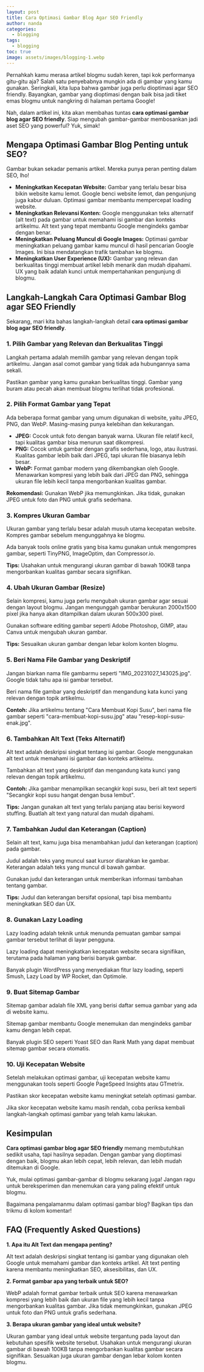 ```yaml
---
layout: post
title: Cara Optimasi Gambar Blog Agar SEO Friendly
author: nanda
categories:
  - blogging
tags:
  - blogging
toc: true
image: assets/images/blogging-1.webp
---
```



Pernahkah kamu merasa artikel blogmu sudah keren, tapi kok performanya gitu-gitu aja? Salah satu penyebabnya mungkin ada di gambar yang kamu gunakan. Seringkali, kita lupa bahwa gambar juga perlu dioptimasi agar SEO friendly. Bayangkan, gambar yang dioptimasi dengan baik bisa jadi tiket emas blogmu untuk nangkring di halaman pertama Google!

Nah, dalam artikel ini, kita akan membahas tuntas **cara optimasi gambar blog agar SEO friendly**. Siap mengubah gambar-gambar membosankan jadi aset SEO yang powerful? Yuk, simak!

## Mengapa Optimasi Gambar Blog Penting untuk SEO?

Gambar bukan sekadar pemanis artikel. Mereka punya peran penting dalam SEO, lho!

- **Meningkatkan Kecepatan Website:** Gambar yang terlalu besar bisa bikin website kamu lemot. Google benci website lemot, dan pengunjung juga kabur duluan. Optimasi gambar membantu mempercepat loading website.
- **Meningkatkan Relevansi Konten:** Google menggunakan teks alternatif (alt text) pada gambar untuk memahami isi gambar dan konteks artikelmu. Alt text yang tepat membantu Google mengindeks gambar dengan benar.
- **Meningkatkan Peluang Muncul di Google Images:** Optimasi gambar meningkatkan peluang gambar kamu muncul di hasil pencarian Google Images. Ini bisa mendatangkan trafik tambahan ke blogmu.
- **Meningkatkan User Experience (UX):** Gambar yang relevan dan berkualitas tinggi membuat artikel lebih menarik dan mudah dipahami. UX yang baik adalah kunci untuk mempertahankan pengunjung di blogmu.

## Langkah-Langkah Cara Optimasi Gambar Blog agar SEO Friendly

Sekarang, mari kita bahas langkah-langkah detail **cara optimasi gambar blog agar SEO friendly**.

### 1\. Pilih Gambar yang Relevan dan Berkualitas Tinggi

Langkah pertama adalah memilih gambar yang relevan dengan topik artikelmu. Jangan asal comot gambar yang tidak ada hubungannya sama sekali.

Pastikan gambar yang kamu gunakan berkualitas tinggi. Gambar yang buram atau pecah akan membuat blogmu terlihat tidak profesional.

### 2\. Pilih Format Gambar yang Tepat

Ada beberapa format gambar yang umum digunakan di website, yaitu JPEG, PNG, dan WebP. Masing-masing punya kelebihan dan kekurangan.

- **JPEG:** Cocok untuk foto dengan banyak warna. Ukuran file relatif kecil, tapi kualitas gambar bisa menurun saat dikompresi.
- **PNG:** Cocok untuk gambar dengan grafis sederhana, logo, atau ilustrasi. Kualitas gambar lebih baik dari JPEG, tapi ukuran file biasanya lebih besar.
- **WebP:** Format gambar modern yang dikembangkan oleh Google. Menawarkan kompresi yang lebih baik dari JPEG dan PNG, sehingga ukuran file lebih kecil tanpa mengorbankan kualitas gambar.

**Rekomendasi:** Gunakan WebP jika memungkinkan. Jika tidak, gunakan JPEG untuk foto dan PNG untuk grafis sederhana.

### 3\. Kompres Ukuran Gambar

Ukuran gambar yang terlalu besar adalah musuh utama kecepatan website. Kompres gambar sebelum mengunggahnya ke blogmu.

Ada banyak tools online gratis yang bisa kamu gunakan untuk mengompres gambar, seperti TinyPNG, ImageOptim, dan Compressor.io.

**Tips:** Usahakan untuk mengurangi ukuran gambar di bawah 100KB tanpa mengorbankan kualitas gambar secara signifikan.

### 4\. Ubah Ukuran Gambar (Resize)

Selain kompresi, kamu juga perlu mengubah ukuran gambar agar sesuai dengan layout blogmu. Jangan mengunggah gambar berukuran 2000x1500 pixel jika hanya akan ditampilkan dalam ukuran 500x300 pixel.

Gunakan software editing gambar seperti Adobe Photoshop, GIMP, atau Canva untuk mengubah ukuran gambar.

**Tips:** Sesuaikan ukuran gambar dengan lebar kolom konten blogmu.

### 5\. Beri Nama File Gambar yang Deskriptif

Jangan biarkan nama file gambarmu seperti "IMG\_20231027\_143025.jpg". Google tidak tahu apa isi gambar tersebut.

Beri nama file gambar yang deskriptif dan mengandung kata kunci yang relevan dengan topik artikelmu.

**Contoh:** Jika artikelmu tentang "Cara Membuat Kopi Susu", beri nama file gambar seperti "cara-membuat-kopi-susu.jpg" atau "resep-kopi-susu-enak.jpg".

### 6\. Tambahkan Alt Text (Teks Alternatif)

Alt text adalah deskripsi singkat tentang isi gambar. Google menggunakan alt text untuk memahami isi gambar dan konteks artikelmu.

Tambahkan alt text yang deskriptif dan mengandung kata kunci yang relevan dengan topik artikelmu.

**Contoh:** Jika gambar menampilkan secangkir kopi susu, beri alt text seperti "Secangkir kopi susu hangat dengan busa lembut".

**Tips:** Jangan gunakan alt text yang terlalu panjang atau berisi keyword stuffing. Buatlah alt text yang natural dan mudah dipahami.

### 7\. Tambahkan Judul dan Keterangan (Caption)

Selain alt text, kamu juga bisa menambahkan judul dan keterangan (caption) pada gambar.

Judul adalah teks yang muncul saat kursor diarahkan ke gambar. Keterangan adalah teks yang muncul di bawah gambar.

Gunakan judul dan keterangan untuk memberikan informasi tambahan tentang gambar.

**Tips:** Judul dan keterangan bersifat opsional, tapi bisa membantu meningkatkan SEO dan UX.

### 8\. Gunakan Lazy Loading

Lazy loading adalah teknik untuk menunda pemuatan gambar sampai gambar tersebut terlihat di layar pengguna.

Lazy loading dapat meningkatkan kecepatan website secara signifikan, terutama pada halaman yang berisi banyak gambar.

Banyak plugin WordPress yang menyediakan fitur lazy loading, seperti Smush, Lazy Load by WP Rocket, dan Optimole.

### 9\. Buat Sitemap Gambar

Sitemap gambar adalah file XML yang berisi daftar semua gambar yang ada di website kamu.

Sitemap gambar membantu Google menemukan dan mengindeks gambar kamu dengan lebih cepat.

Banyak plugin SEO seperti Yoast SEO dan Rank Math yang dapat membuat sitemap gambar secara otomatis.

### 10\. Uji Kecepatan Website

Setelah melakukan optimasi gambar, uji kecepatan website kamu menggunakan tools seperti Google PageSpeed Insights atau GTmetrix.

Pastikan skor kecepatan website kamu meningkat setelah optimasi gambar.

Jika skor kecepatan website kamu masih rendah, coba periksa kembali langkah-langkah optimasi gambar yang telah kamu lakukan.

## Kesimpulan

**Cara optimasi gambar blog agar SEO friendly** memang membutuhkan sedikit usaha, tapi hasilnya sepadan. Dengan gambar yang dioptimasi dengan baik, blogmu akan lebih cepat, lebih relevan, dan lebih mudah ditemukan di Google.

Yuk, mulai optimasi gambar-gambar di blogmu sekarang juga! Jangan ragu untuk bereksperimen dan menemukan cara yang paling efektif untuk blogmu.

Bagaimana pengalamanmu dalam optimasi gambar blog? Bagikan tips dan trikmu di kolom komentar!

## FAQ (Frequently Asked Questions)

**1\. Apa itu Alt Text dan mengapa penting?**

Alt text adalah deskripsi singkat tentang isi gambar yang digunakan oleh Google untuk memahami gambar dan konteks artikel. Alt text penting karena membantu meningkatkan SEO, aksesibilitas, dan UX.

**2\. Format gambar apa yang terbaik untuk SEO?**

WebP adalah format gambar terbaik untuk SEO karena menawarkan kompresi yang lebih baik dan ukuran file yang lebih kecil tanpa mengorbankan kualitas gambar. Jika tidak memungkinkan, gunakan JPEG untuk foto dan PNG untuk grafis sederhana.

**3\. Berapa ukuran gambar yang ideal untuk website?**

Ukuran gambar yang ideal untuk website tergantung pada layout dan kebutuhan spesifik website tersebut. Usahakan untuk mengurangi ukuran gambar di bawah 100KB tanpa mengorbankan kualitas gambar secara signifikan. Sesuaikan juga ukuran gambar dengan lebar kolom konten blogmu.
